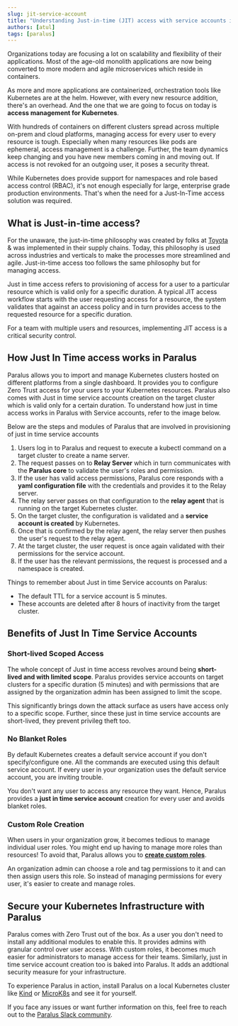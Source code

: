 ```yaml
---
slug: jit-service-account
title: "Understanding Just-in-time (JIT) access with service accounts in Paralus"
authors: [atul]
tags: [paralus]
---
```


Organizations today are focusing a lot on scalability and flexibility of their applications. Most of the age-old monolith applications are now being converted to more modern and agile microservices which reside in containers.

As more and more applications are containerized, orchestration tools like Kubernetes are at the helm. However, with every new resource addition, there's an overhead. And the one that we are going to focus on today is **access management for Kubernetes**.

<!--truncate-->

With hundreds of containers on different clusters spread across multiple on-prem and cloud platforms, managing access for every user to every resource is tough. Especially when many resources like pods are ephemeral, access management is a challenge. Further, the team dynamics keep changing and you have new members coming in and moving out. If access is not revoked for an outgoing user, it poses a security threat.

While Kubernetes does provide support for namespaces and role based access control (RBAC), it's not enough especially for large, enterprise grade production environments. That's when the need for a Just-In-Time access solution was required.

## What is Just-in-time access?

For the unaware, the just-in-time philosophy was created by folks at [Toyota](https://global.toyota/en/company/vision-and-philosophy/production-system/) & was implemented in their supply chains. Today, this philosophy is used across industries and verticals to make the processes more streamlined and agile. Just-in-time access too follows the same philosophy but for managing access.

Just in time access refers to provisioning of access for a user to a particular resource which is valid only for a specific duration. A typical JIT access workflow starts with the user requesting access for a resource, the system validates that against an access policy and in turn provides access to the requested resource for a specific duration.

For a team with multiple users and resources, implementing JIT access is a critical security control.

## How Just In Time access works in Paralus

Paralus allows you to import and manage Kubernetes clusters hosted on different platforms from a single dashboard. It provides you to configure Zero Trust access for your users to your Kubernetes resources. Paralus also comes with Just in time service accounts creation on the target cluster which is valid only for a certain duration. To understand how just in time access works in Paralus with Service accounts, refer to the image below.

Below are the steps and modules of Paralus that are involved in provisioning of just in time service accounts

1. Users log in to Paralus and request to execute a kubectl command on a target cluster to create a name server.
2. The request passes on to **Relay Server** which in turn communicates with the **Paralus core** to validate the user's roles and permission.
3. If the user has valid access permissions, Paralus core responds with a **yaml configuration file** with the credentials and provides it to the Relay server.
4. The relay server passes on that configuration to the **relay agent** that is running on the target Kubernetes cluster.
5. On the target cluster, the configuration is validated and a **service account is created** by Kubernetes.
6. Once that is confirmed by the relay agent, the relay server then pushes the user's request to the relay agent.
7. At the target cluster, the user request is once again validated with their permissions for the service account.
8. If the user has the relevant permissions, the request is processed and a namespace is created.

Things to remember about Just in time Service accounts on Paralus:

- The default TTL for a service account is 5 minutes.
- These accounts are deleted after 8 hours of inactivity from the target cluster.

## Benefits of Just In Time Service Accounts

### Short-lived Scoped Access

The whole concept of Just in time access revolves around being **short-lived and with limited scope**. Paralus provides service accounts on target clusters for a specific duration (5 minutes) and with permissions that are assigned by the organization admin has been assigned to limit the scope.

This significantly brings down the attack surface as users have access only to a specific scope. Further, since these just in time service accounts are short-lived, they prevent privileg theft too.

### No Blanket Roles

By default Kubernetes creates a default service account if you don't specify/configure one. All the commands are executed using this default service account. If every user in your organization uses the default service account, you are inviting trouble.

You don't want any user to access any resource they want. Hence, Paralus provides a **just in time service account** creation for every user and avoids blanket roles.

### Custom Role Creation

When users in your organization grow, it becomes tedious to manage individual user roles. You might end up having to manage more roles than resources! To avoid that, Paralus allows you to **[create custom roles](../docs/usage/roles#creating-roles/)**.

An organization admin can choose a role and tag permissions to it and can then assign users this role. So instead of managing permissions for every user, it's easier to create and manage roles.

## Secure your Kubernetes Infrastructure with Paralus

Paralus comes with Zero Trust out of the box. As a user you don't need to install any additional modules to enable this. It provides admins with granular control over user access. With custom roles, it becomes much easier for administrators to manage access for their teams. Similarly, just in time service account creation too is baked into Paralus. It adds an addtional security measure for your infrastructure.

To experience Paralus in action, install Paralus on a local Kubernetes cluster like [Kind](https://www.paralus.io/blog/kind-quickstart) or [MicroK8s](https://www.paralus.io/blog/paralus-quickstart-microk8s) and see it for yourself.

If you face any issues or want further information on this, feel free to reach out to the [Paralus Slack community](https://join.slack.com/t/paralus/shared_invite/zt-1a9x6y729-ySmAq~I3tjclEG7nDoXB0A).
